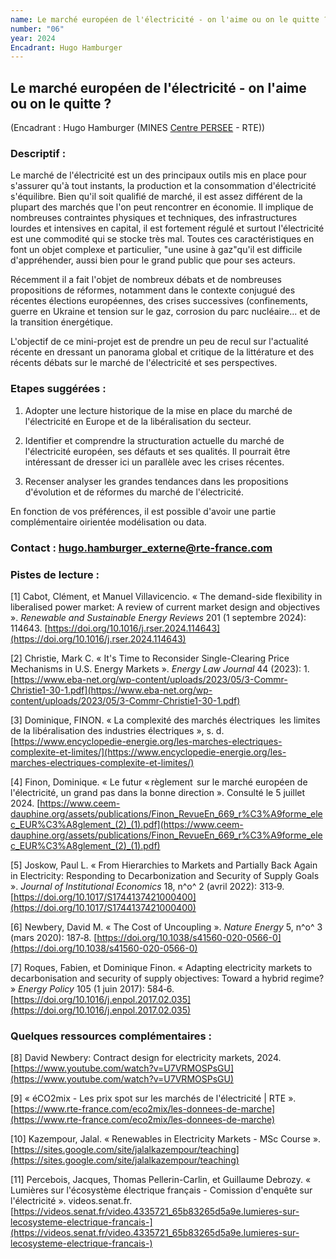 ```yaml
---
name: Le marché européen de l'électricité - on l'aime ou on le quitte ?
number: "06"
year: 2024
Encadrant: Hugo Hamburger
---
```


## Le marché européen de l'électricité - on l'aime ou on le quitte ?


(Encadrant : Hugo Hamburger (MINES [Centre PERSEE](https://www.minesparis.psl.eu/recherche/18-centres-de-recherche-5-domaines-disciplinaires/energetiques-et-procedes/le-centre-persee/) - RTE))

### Descriptif :

Le marché de l'électricité est un des principaux outils mis en place
pour s'assurer qu'à tout instants, la production et la consommation
d'électricité s'équilibre. Bien qu'il soit qualifié de marché, il est
assez différent de la plupart des marchés que l'on peut rencontrer en
économie. Il implique de nombreuses contraintes physiques et techniques,
des infrastructures lourdes et intensives en capital, il est fortement
régulé et surtout l'électricité est une commodité qui se stocke très
mal. Toutes ces caractéristiques en font un objet complexe et
particulier, "une usine à gaz"qu'il est difficile d'appréhender, aussi
bien pour le grand public que pour ses acteurs.

Récemment il a fait l'objet de nombreux débats et de nombreuses
propositions de réformes, notamment dans le contexte conjugué des
récentes élections européennes, des crises successives (confinements,
guerre en Ukraine et tension sur le gaz, corrosion du parc nucléaire...
et de la transition énergétique.

L'objectif de ce mini-projet est de prendre un peu de recul sur
l'actualité récente en dressant un panorama global et critique de la
littérature et des récents débats sur le marché de l'électricité et ses
perspectives.

### Etapes suggérées :

1.  Adopter une lecture historique de la mise en place du marché de
    l'électricité en Europe et de la libéralisation du secteur.

2.  Identifier et comprendre la structuration actuelle du marché de
    l'électricité européen, ses défauts et ses qualités. Il pourrait
    être intéressant de dresser ici un parallèle avec les crises
    récentes.

3.  Recenser analyser les grandes tendances dans les propositions
    d'évolution et de réformes du marché de l'électricité.

En fonction de vos préférences, il est possible d'avoir une partie
complémentaire oirientée modélisation ou data.

### Contact : hugo.hamburger_externe@rte-france.com

### Pistes de lecture :

\[1\] Cabot, Clément, et Manuel Villavicencio. « The demand-side
flexibility in liberalised power market: A review of current market
design and objectives ». *Renewable and Sustainable Energy Reviews* 201
(1 septembre 2024): 114643. [https://doi.org/10.1016/j.rser.2024.114643](https://doi.org/10.1016/j.rser.2024.114643)

\[2\] Christie, Mark C. « It's Time to Reconsider Single-Clearing Price
Mechanisms in U.S. Energy Markets ». *Energy Law Journal* 44 (2023): 1. [https://www.eba-net.org/wp-content/uploads/2023/05/3-Commr-Christie1-30-1.pdf](https://www.eba-net.org/wp-content/uploads/2023/05/3-Commr-Christie1-30-1.pdf)

\[3\] Dominique, FINON. « La complexité des marchés électriques  les
limites de la libéralisation des industries électriques », s. d. [https://www.encyclopedie-energie.org/les-marches-electriques-complexite-et-limites/](https://www.encyclopedie-energie.org/les-marches-electriques-complexite-et-limites/)

\[4\] Finon, Dominique. « Le futur « règlement  sur le marché européen
de l'électricité, un grand pas dans la bonne direction ». Consulté le 5
juillet 2024. [https://www.ceem-dauphine.org/assets/publications/Finon_RevueEn_669_r%C3%A9forme_elec_EUR%C3%A8glement_(2)_(1).pdf](https://www.ceem-dauphine.org/assets/publications/Finon_RevueEn_669_r%C3%A9forme_elec_EUR%C3%A8glement_(2)_(1).pdf)

\[5\] Joskow, Paul L. « From Hierarchies to Markets and Partially Back
Again in Electricity: Responding to Decarbonization and Security of
Supply Goals ». *Journal of Institutional Economics* 18, n^o^ 2 (avril
2022): 313‑9. [https://doi.org/10.1017/S1744137421000400](https://doi.org/10.1017/S1744137421000400)

\[6\] Newbery, David M. « The Cost of Uncoupling ». *Nature Energy* 5,
n^o^ 3 (mars 2020): 187‑8. [https://doi.org/10.1038/s41560-020-0566-0](https://doi.org/10.1038/s41560-020-0566-0)

\[7\] Roques, Fabien, et Dominique Finon. « Adapting electricity markets
to decarbonisation and security of supply objectives: Toward a hybrid
regime? » *Energy Policy* 105 (1 juin 2017): 584‑6. [https://doi.org/10.1016/j.enpol.2017.02.035](https://doi.org/10.1016/j.enpol.2017.02.035)

### Quelques ressources complémentaires :

\[8\] David Newbery: Contract design for electricity markets, 2024. [https://www.youtube.com/watch?v=U7VRMOSPsGU](https://www.youtube.com/watch?v=U7VRMOSPsGU)

\[9\] « éCO2mix - Les prix spot sur les marchés de l'électricité \| RTE
». [https://www.rte-france.com/eco2mix/les-donnees-de-marche](https://www.rte-france.com/eco2mix/les-donnees-de-marche)

\[10\] Kazempour, Jalal. « Renewables in Electricity Markets - MSc
Course ». [https://sites.google.com/site/jalalkazempour/teaching](https://sites.google.com/site/jalalkazempour/teaching)

\[11\] Percebois, Jacques, Thomas Pellerin-Carlin, et Guillaume Debrozy.
« Lumières sur l'écosystème électrique français - Comission d'enquête
sur l'électricité ». videos.senat.fr. [https://videos.senat.fr/video.4335721_65b83265d5a9e.lumieres-sur-lecosysteme-electrique-francais-](https://videos.senat.fr/video.4335721_65b83265d5a9e.lumieres-sur-lecosysteme-electrique-francais-)
